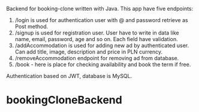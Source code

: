 Backend for booking-clone written with Java. This app have five endpoints:
1) /login is used for authentication user with @ and password retrieve as Post method.
2) /signup is used for registration user. User have to write in data like name, email, password, age and so on. Each field have validation.
3) /addAccommodation is used for adding new ad by authenticated user. Can add title, image, description and price in PLN currency.
4) /removeAccommodation endpoint for removing ad from database.
5) /book - here is place for checking availability and book the term if free.

Authentication based on JWT, database is MySQL. 




# bookingCloneBackend

